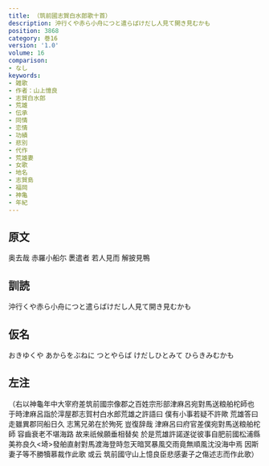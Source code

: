 ```yaml
---
title: （筑前國志賀白水郎歌十首）
description: 沖行くや赤ら小舟につと遣らばけだし人見て開き見むかも
position: 3868
category: 巻16
version: '1.0'
volume: 16
comparison:
- なし
keywords:
- 雑歌
- 作者：山上憶良
- 志賀白水郎
- 荒雄
- 伝承
- 同情
- 恋情
- 功績
- 悲別
- 代作
- 荒雄妻
- 女歌
- 地名
- 志賀島
- 福岡
- 神亀
- 年紀
---
```


## 原文

奥去哉 赤羅小船尓 褁遣者 若人見而 解披見鴨

## 訓読

沖行くや赤ら小舟につと遣らばけだし人見て開き見むかも

## 仮名

おきゆくや あからをぶねに つとやらば けだしひとみて ひらきみむかも

## 左注

（右以神龜年中大宰府差筑前國宗像郡之百姓宗形部津麻呂宛對馬送粮舶柁師也 于時津麻呂詣於滓屋郡志賀村白水郎荒雄之許語曰 僕有小事若疑不許歟 荒雄答曰 走雖異郡同船日久 志篤兄弟在於殉死 豈復辞哉 津麻呂曰府官差僕宛對馬送粮舶柁師 容齒衰老不堪海路 故来祇候願垂相替矣 於是荒雄許諾遂従彼事自肥前國松浦縣美祢良久<埼>發舶直射對馬渡海登時忽天暗冥暴風交雨竟無順風沈没海中焉 因斯妻子等不勝犢慕裁作此歌 或云 筑前國守山上憶良臣悲感妻子之傷述志而作此歌）
